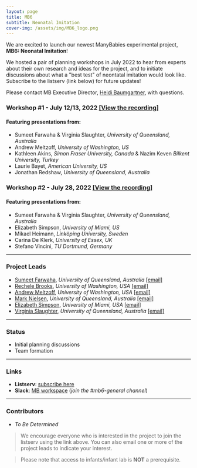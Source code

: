```yaml
---
layout: page
title: MB6
subtitle: Neonatal Imitation
cover-img: /assets/img/MB6_logo.png
---
```


We are excited to launch our newest ManyBabies experimental project, **MB6: Neonatal Imitation**! 

We hosted a pair of planning workshops in July 2022 to hear from experts about their own research and ideas for the project, and to initiate discussions about what a "best test" of neontatal imitation would look like. Subscribe to the listserv (link below) for future updates!

Please contact MB Executive Director, [Heidi Baumgartner](mailto:heidib@stanford.edu), with questions.


### Workshop #1 - July 12/13, 2022 [[View the recording]](https://stanford.zoom.us/rec/share/Gsyuh5B-PnpwWt-6_8ZtMXsLcv8UNn6FPLvsbZqPbQm8X5VWsEDDPHefTPzs5MLs.lFTjsqVJJ-wN8sxJ?startTime=1657663437000) 


#### Featuring presentations from: 
* Sumeet Farwaha & Virginia Slaughter, *University of Queensland, Australia*
* Andrew Meltzoff, *University of Washington, US*
* Kathleen Akins, *Simon Fraser University, Canada* & Nazim Keven *Bilkent University, Turkey*
* Laurie Bayet, *American University, US*
* Jonathan Redshaw, *University of Queensland, Australia*


### Workshop #2 - July 28, 2022 [[View the recording]](https://stanford.zoom.us/rec/share/B2ZuwVgR3tdZmGwF4nrI_-lfILXIpzilVITSg_bFacrCkwrKCfWAIohOwNR-1Zgr.OOnc_ovmYHLp_N3Y?startTime=1658991869000)

#### Featuring presentations from:
* Sumeet Farwaha & Virginia Slaughter, *University of Queensland, Australia*
* Elizabeth Simpson, *University of Miami, US*
* Mikael Heimann, *Linköping University, Sweden*
* Carina De Klerk, *University of Essex, UK*
* Stefano Vincini, *TU Dortmund, Germany*


*** 
### Project Leads
* [Sumeet Farwaha](https://ecdc.psychology.uq.edu.au/profile/320/sumeet-farwaha), *University of Queensland, Australia* [[email]](mailto:s.farwaha@uq.edu.au)
* [Rechele Brooks](https://ilabs.uw.edu/i-labs-rechele-brooks-phd/), *University of Washington, USA* [[email]](recheleb@uw.edu)
* [Andrew Meltzoff](https://ilabs.uw.edu/meltzoff/), *University of Washington, USA* [[email]](mailto:meltzoff@uw.edu)
* [Mark Nielsen](https://psychology.uq.edu.au/profile/2458/mark-nielsen), *University of Queensland, Australia* [[email]](m.nielsen@psy.uq.edu.au)
* [Elizabeth Simpson](https://people.miami.edu/profile/exs796@miami.edu), *University of Miami, USA* [[email]](mailto:elizabethannsimpson@gmail.com)
* [Virginia Slaughter](https://psychology.uq.edu.au/profile/2215/virginia-slaughter), *University of Queensland, Australia* [[email]](mailto:vps@psy.uq.edu.au)


***
### Status
* Initial planning discussions
* Team formation


***
### Links
* **Listserv**: [subscribe here](https://mailman.stanford.edu/mailman/listinfo/manybabies6)
* **Slack**: [MB workspace](https://join.slack.com/t/manybabies/shared_invite/zt-1frvx4ulh-b7ge7X6DY8Yl4HgBW1xBXQ) (*join the #mb6-general channel*)


***
### Contributors
* *To Be Determined*

> We encourage everyone who is interested in the project to join the listserv using the link above. You can also email one or more of the project leads to indicate your interest.

> Please note that access to infants/infant lab is **NOT** a prerequisite.
